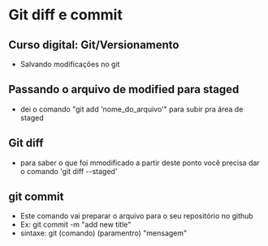 # Git diff e commit

## Curso digital: Git/Versionamento
- Salvando modificações no git

## Passando o arquivo de modified para staged
- dei o comando "git add 'nome_do_arquivo'" para subir pra área de staged

## Git diff
- para saber o que foi mmodificado a partir deste ponto você precisa dar o comando 'git diff --staged'

## git commit
- Este comando vai preparar o arquivo para o seu repositório no github
- Ex:      git commit -m "add new title"
- sintaxe: git (comando) (paramentro) "mensagem"
